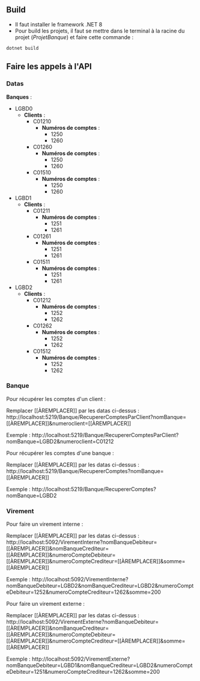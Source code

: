 ## Build
- Il faut installer le framework .NET 8
- Pour build les projets, il faut se mettre dans le terminal à la racine du projet (*ProjetBanque*) et faire cette commande :
```shell
dotnet build
```

## Faire les appels à l'API 
### Datas
**Banques** :
- LGBD0
	- **Clients** :
		- C01210
			- **Numéros de comptes** :
				- 1250
				- 1260
		- C01260
			-  **Numéros de comptes** :
				- 1250
				- 1260
		- C01510
			-  **Numéros de comptes** :
				- 1250
				- 1260
- LGBD1
	- **Clients** :
		- C01211
			- **Numéros de comptes** :
				- 1251
				- 1261
		- C01261
			-  **Numéros de comptes** :
				- 1251
				- 1261
		- C01511
			-  **Numéros de comptes** :
				- 1251
				- 1261
- LGBD2
	- **Clients** :
		- C01212
			- **Numéros de comptes** :
				- 1252
				- 1262
		- C01262
			-  **Numéros de comptes** :
				- 1252
				- 1262
		- C01512
			-  **Numéros de comptes** :
				- 1252
				- 1262
### Banque
Pour récupérer les comptes d'un client :

Remplacer \[\[ÀREMPLACER]] par les datas ci-dessus :
http://localhost:5219/Banque/RecupererComptesParClient?nomBanque=[[ÀREMPLACER]]&numeroclient=[[ÀREMPLACER]]

Exemple : http://localhost:5219/Banque/RecupererComptesParClient?nomBanque=LGBD2&numeroclient=C01212

Pour récupérer les comptes d'une banque :

Remplacer \[\[ÀREMPLACER]] par les datas ci-dessus :
http://localhost:5219/Banque/RecupererComptes?nomBanque=[[ÀREMPLACER]]

Exemple : http://localhost:5219/Banque/RecupererComptes?nomBanque=LGBD2

### Virement
Pour faire un virement interne :

Remplacer \[\[ÀREMPLACER]] par les datas ci-dessus :
http://localhost:5092/VirementInterne?nomBanqueDebiteur=[[ÀREMPLACER]]&nomBanqueCrediteur=[[ÀREMPLACER]]&numeroCompteDebiteur=[[ÀREMPLACER]]&numeroCompteCrediteur=[[ÀREMPLACER]]&somme=[[ÀREMPLACER]]

Exemple : http://localhost:5092/VirementInterne?nomBanqueDebiteur=LGBD2&nomBanqueCrediteur=LGBD2&numeroCompteDebiteur=1252&numeroCompteCrediteur=1262&somme=200

Pour faire un virement externe :

Remplacer \[\[ÀREMPLACER]] par les datas ci-dessus :
http://localhost:5092/VirementExterne?nomBanqueDebiteur=[[ÀREMPLACER]]&nomBanqueCrediteur=[[ÀREMPLACER]]&numeroCompteDebiteur=[[ÀREMPLACER]]&numeroCompteCrediteur=[[ÀREMPLACER]]&somme=[[ÀREMPLACER]]

Exemple : http://localhost:5092/VirementExterne?nomBanqueDebiteur=LGBD1&nomBanqueCrediteur=LGBD2&numeroCompteDebiteur=1251&numeroCompteCrediteur=1262&somme=200
